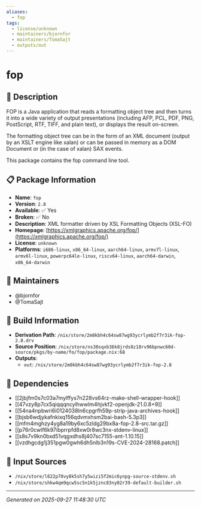 ```yaml
---
aliases:
  - fop
tags:
  - license/unknown
  - maintainers/bjornfor
  - maintainers/TomaSajt
  - outputs/out
---
```


# fop

## 📝 Description

FOP is a Java application that reads a formatting object tree and then
turns it into a wide variety of output presentations (including AFP, PCL,
PDF, PNG, PostScript, RTF, TIFF, and plain text), or displays the result
on-screen.

The formatting object tree can be in the form of an XML document (output
by an XSLT engine like xalan) or can be passed in memory as a DOM
Document or (in the case of xalan) SAX events.

This package contains the fop command line tool.


## 📋 Package Information

- **Name**: `fop`
- **Version**: `2.8`
- **Available**: ✅ Yes
- **Broken**: ✅ No
- **Description**: XML formatter driven by XSL Formatting Objects (XSL-FO)
- **Homepage**: [https://xmlgraphics.apache.org/fop/](https://xmlgraphics.apache.org/fop/)
- **License**: `unknown`
- **Platforms**: `i686-linux`, `x86_64-linux`, `aarch64-linux`, `armv7l-linux`, `armv6l-linux`, `powerpc64le-linux`, `riscv64-linux`, `aarch64-darwin`, `x86_64-darwin`
## 👥 Maintainers

- @bjornfor
- @TomaSajt


## 🔧 Build Information

- **Derivation Path**: `/nix/store/2m8kbh4c64sw87wg93ycrlymb2f7r3ik-fop-2.8.drv`
- **Source Position**: `/nix/store/ns30sqxb36k8jrds8z18rv96bpnwc60d-source/pkgs/by-name/fo/fop/package.nix:68`
- **Outputs**:
  - `out`:  `/nix/store/2m8kbh4c64sw87wg93ycrlymb2f7r3ik-fop-2.8`

## 🔗 Dependencies

- [[2jbjfm0s7c03a7mylffys7n228vs64rz-make-shell-wrapper-hook]]
- [[47vzy8p7cx5qiqqqncylhwwlm4hjvkf2-openjdk-21.0.8+9]]
- [[54na4npbwri6i0124038ln6cpgrfh59p-strip-java-archives-hook]]
- [[bjsb6wdjykafnkixq156qdvmxhsm2bai-bash-5.3p3]]
- [[mfm4mghzy4yg8a19by6xc5zldg29bx8a-fop-2.8-src.tar.gz]]
- [[p76r0cwlf6k97ibprrpfd8xw0r8wc3nx-stdenv-linux]]
- [[s8s7v9kn0bxd51vqgxdhs8j407sc7155-ant-1.10.15]]
- [[vzdhgcdg1j351pgw0gwh6dh5nlb3n19s-CVE-2024-28168.patch]]

## 📁 Input Sources

- `/nix/store/l622p70vy8k5sh7y5wizi5f2mic6ynpg-source-stdenv.sh`
- `/nix/store/shkw4qm9qcw5sc5n1k5jznc83ny02r39-default-builder.sh`

---
*Generated on 2025-09-27 11:48:30 UTC*
